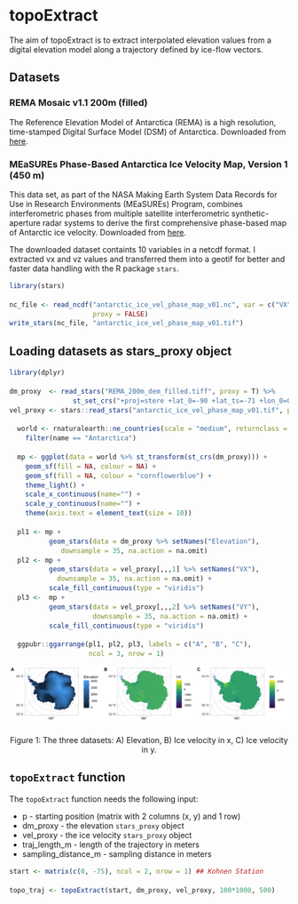 # topoExtract

The aim of topoExtract is to extract interpolated elevation values from a digital elevation model along a trajectory defined by ice-flow vectors.

## Datasets
### REMA Mosaic v1.1 200m (filled)

The Reference Elevation Model of Antarctica (REMA) is a high resolution, time-stamped Digital Surface Model (DSM) of Antarctica.
Downloaded from [here](https://data.pgc.umn.edu/elev/dem/setsm/REMA/mosaic/v1.1/200m/).

### MEaSUREs Phase-Based Antarctica Ice Velocity Map, Version 1 (450 m)
This data set, as part of the NASA Making Earth System Data Records for Use in Research Environments (MEaSUREs) Program, combines interferometric phases from multiple satellite interferometric synthetic-aperture radar systems to derive the first comprehensive phase-based map of Antarctic ice velocity. 
Downloaded from [here](https://n5eil01u.ecs.nsidc.org/MEASURES/NSIDC-0754.001/).

The downloaded dataset containts 10 variables in a netcdf format. I extracted vx and vz values and transferred them into a geotif for better and faster data handling with the R package `stars`.

``` r
library(stars)

nc_file <- read_ncdf("antarctic_ice_vel_phase_map_v01.nc", var = c("VX", "VY"), 
                     proxy = FALSE)
write_stars(nc_file, "antarctic_ice_vel_phase_map_v01.tif")
```

## Loading datasets as stars_proxy object

``` r
library(dplyr)

dm_proxy  <- read_stars("REMA_200m_dem_filled.tiff", proxy = T) %>%
                st_set_crs("+proj=stere +lat_0=-90 +lat_ts=-71 +lon_0=0 +x_0=0 +y_0=0 +datum=WGS84 +units=m +no_defs")
vel_proxy <- stars::read_stars("antarctic_ice_vel_phase_map_v01.tif", proxy = T)                 

  world <- rnaturalearth::ne_countries(scale = "medium", returnclass = "sf") %>%
    filter(name == "Antarctica")
  
  mp <- ggplot(data = world %>% st_transform(st_crs(dm_proxy))) +
    geom_sf(fill = NA, colour = NA) +
    geom_sf(fill = NA, colour = "cornflowerblue") +
    theme_light() +
    scale_x_continuous(name="") +
    scale_y_continuous(name="") +
    theme(axis.text = element_text(size = 10))
  
  pl1 <- mp +
          geom_stars(data = dm_proxy %>% setNames("Elevation"), 
             downsample = 35, na.action = na.omit)
  pl2 <- mp + 
          geom_stars(data = vel_proxy[,,,1] %>% setNames("VX"), 
            downsample = 35, na.action = na.omit) +
          scale_fill_continuous(type = "viridis")
  pl3 <-  mp + 
          geom_stars(data = vel_proxy[,,,2] %>% setNames("VY"), 
                     downsample = 35, na.action = na.omit) +
          scale_fill_continuous(type = "viridis")
  
  ggpubr::ggarrange(pl1, pl2, pl3, labels = c("A", "B", "C"),
                    ncol = 3, nrow = 1)
```

<center>

<img src="img/img1.png"></img>

<figcaption>

Figure 1: The three datasets: A) Elevation, B) Ice velocity in x, C) Ice velocity in y.

</figcaption>

</center>

## `topoExtract` function

The `topoExtract` function needs the following input:

* p - starting position (matrix with 2 columns (x, y) and 1 row)
* dm_proxy - the elevation `stars_proxy` object
* vel_proxy - the ice velocity `stars_proxy` object
* traj_length_m - length of the trajectory in meters
* sampling_distance_m - sampling distance in meters

``` r
start <- matrix(c(0, -75), ncol = 2, nrow = 1) ## Kohnen Station 

topo_traj <- topoExtract(start, dm_proxy, vel_proxy, 100*1000, 500)
```